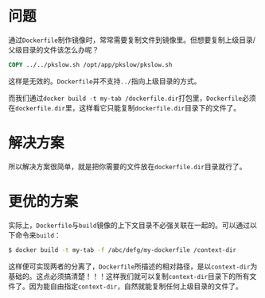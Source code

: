 # 问题

通过`Dockerfile`制作镜像时，常常需要复制文件到镜像里。但想要复制上级目录/父级目录的文件该怎么办呢？

```dockerfile
COPY ../../pkslow.sh /opt/app/pkslow/pkslow.sh
```

这样是无效的。`Dockerfile`并不支持`../`指向上级目录的方式。



而我们通过`docker build -t my-tab /dockerfile.dir`打包里，`Dockerfile`必须在`dockerfile.dir`里，这样看它只能复制`dockerfile.dir`目录下的文件了。

# 解决方案

所以解决方案很简单，就是把你需要的文件放在`dockerfile.dir`目录就行了。





# 更优的方案

实际上，`Dockerfile`与`build`镜像的上下文目录不必强关联在一起的。可以通过以下命令来`build`：

```bash
$ docker build -t my-tab -f /abc/defg/my-dockerfile /context-dir
```

这样便可实现两者的分离了，`Dockerfile`所描述的相对路径，是以`context-dir`为基础的。这点必须搞清楚！！！这样我们就可以复制`context-dir`目录下的所有文件了。因为能自由指定`context-dir`，自然就能复制任何上级目录的文件了。

